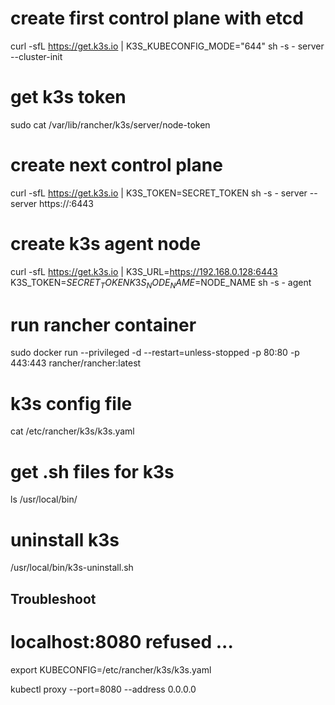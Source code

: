 
# create first control plane with etcd
curl -sfL https://get.k3s.io | K3S_KUBECONFIG_MODE="644" sh -s - server --cluster-init

# get k3s token
sudo cat /var/lib/rancher/k3s/server/node-token

# create next control plane
curl -sfL https://get.k3s.io | K3S_TOKEN=SECRET_TOKEN sh -s - server --server https://<ip or hostname of server1>:6443

# create k3s agent node
curl -sfL https://get.k3s.io | K3S_URL=https://192.168.0.128:6443 K3S_TOKEN=$SECRET_TOKEN K3S_NODE_NAME=$NODE_NAME sh -s - agent

# run rancher container
sudo docker run --privileged -d --restart=unless-stopped -p 80:80 -p 443:443 rancher/rancher:latest

# k3s config file
cat /etc/rancher/k3s/k3s.yaml

# get .sh files for k3s
ls /usr/local/bin/

# uninstall k3s
/usr/local/bin/k3s-uninstall.sh

## Troubleshoot

# localhost:8080 refused ... 
export KUBECONFIG=/etc/rancher/k3s/k3s.yaml

kubectl proxy --port=8080 --address 0.0.0.0
